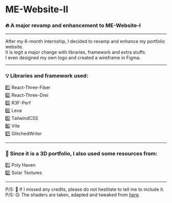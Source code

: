 # ME-Website-II
### 🔥 A major revamp and enhancement to ME-Website-I

<hr/>

After my 6-month internship, I decided to revamp and enhance my portfolio website. 
<br/>
It is legit a major change with libraries, framework and extra stuffs. 
<br/>
I even designed my own logo and created a wireframe in Figma. 
<br/>

<hr/>

### 💡 Libraries and framework used: 
1️⃣ React-Three-Fiber <br/>
2️⃣ React-Three-Drei <br/>
3️⃣ R3F-Perf <br/>
4️⃣ Leva <br/>
5️⃣ TailwindCSS <br/>
6️⃣ Vite <br/>
7️⃣ GlitchedWriter <br/>

<hr/>

### 👻 Since it is a 3D portfolio, I also used some resources from:
1️⃣ Poly Haven <br/>
2️⃣ Solar Textures

<hr/>

P/S: 🤡 If I missed any credits, please do not hestitate to tell me to include it.
<br/>
P/S: 😌 The shaders are taken, adapted and tweaked from [here](https://www.youtube.com/watch?v=3krH52AhPqk).
